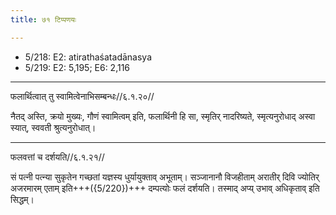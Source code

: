 ```yaml
---
title: ७१ टिप्पणयः

---
```

- 5/218: E2: atirathaśatadānasya
- 5/219: E2: 5,195; E6: 2,116

____________________________________________


फलार्थित्वात् तु स्वामित्वेनाभिसम्बन्धः//६.१.२०//

नैतद् अस्ति, क्रयो मुख्यः, गौणं स्वामित्वम् इति, फलार्थिनी हि सा, स्मृतिर् नादरिष्यते, स्मृत्यनुरोधाद् अस्वा स्यात्, स्ववती श्रुत्यनुरोधात्।


____________________________________________


फलवत्तां च दर्शयति//६.१.२१//

सं पत्नी पत्न्या सुकृतेन गच्छतां यज्ञस्य धुर्यायुक्ताव् अभूताम्। सञ्जानानौ विजहीताम् अरातीर् दिवि ज्योतिर् अजरमारम् एताम् इति+++({5/220})+++ दम्पत्योः फलं दर्शयति। तस्माद् अप्य् उभाव् अधिकृताव् इति सिद्धम्।
